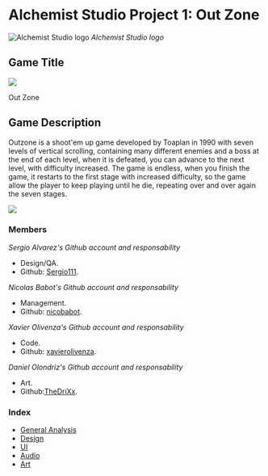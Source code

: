 # Alchemist Studio Project 1: Out Zone

![Alchemist Studio logo](https://github.com/nicobabot/OutZone_AlchemistStudio/blob/master/Wiki%20material/Logo/OutZoneLogo.jpg?raw=true)
_Alchemist Studio logo_

## Game Title
![](http://outzone.meodai.ch/images/outzone_logo.gif)

Out Zone

## Game Description

Outzone is a shoot'em up game developed by Toaplan in 1990 with seven levels of vertical scrolling, containing many different enemies and a boss at the end of each level, when it is defeated, you can advance to the next level, with difficulty increased. The game is endless, when you finish the game, it restarts to the first stage with increased difficulty, so the game allow the player to keep playing until he die, repeating over and over again the seven stages.

![](https://raw.githubusercontent.com/nicobabot/OutZone_AlchemistStudio/master/Wiki%20material/Welcome%20Page/11291.jpg)

### **Members**

_Sergio Alvarez's Github account and responsability_
* Design/QA.
* Github: [Sergio111](https://github.com/Sergio111).

_Nicolas Babot's Github account and responsability_
* Management.
* Github: [nicobabot](https://github.com/nicobabot).

_Xavier Olivenza's Github account and responsability_
* Code.
* Github: [xavierolivenza](https://github.com/xavierolivenza).

_Daniel Olondriz's Github account and responsability_
* Art.
* Github:[TheDriXx](https://github.com/danielolondriz).


### Index
* [General Analysis](https://github.com/nicobabot/OutZone_AlchemistStudio/wiki/General-Analysis)
* [Design](https://github.com/nicobabot/OutZone_AlchemistStudio/wiki/Design)
* [UI](https://github.com/nicobabot/OutZone_AlchemistStudio/wiki/UI)
* [Audio](https://github.com/nicobabot/OutZone_AlchemistStudio/wiki/Audio)
* [Art](https://github.com/nicobabot/OutZone_AlchemistStudio/wiki/Art)